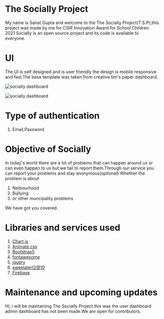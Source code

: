 # The Socially Project
My name is Sanat Gupta and welcome to the The Socially Project(T.S.P),this project was made by me for CSIR Innovation Award for School Children 2021 Socially is an open source project and its code is available to everyone.

# UI
The UI is self designed and is user friendly the design is mobile responsive and fast.The base template was taken from creative tim's paper dashboard.

![socially dashboard](https://github.com/sanatg/socially/blob/main/applicationscreenshots/dashboard-desktop.png)


![socially dashboard](https://github.com/sanatg/socially/blob/main/applicationscreenshots/dashboard.png)
# Type of authentication
1. Email,Password

# Objective of Socially
In today's world there are a lot of problems that can happen around us or can even happen to us but we fail to report them.Through our service you can report your problems and stay anonymous(optional) Whether the problem is about 
   1. Neibourhood
   2. Bullying
   3. or other muncipality problems

We have got you covered.

# Libraries and services used 
1. [Chart.js](https://www.chartjs.org/)
3. [Animate.css](https://animate.style/)
4. [Bootstrap5](https://getbootstrap.com/docs/5.0/getting-started/introduction/)
5. [fontawesome](https://fontawesome.com)
6. [jquery](https://jquery.com/)
7. [sweetalert2@10](https://sweetalert2.github.io/)
8. [Firebase](https://console.firebase.google.com/)

# Maintenance and upcoming updates
Hi, i will be maintaining The Socially Project.this was the user dashboard admin dashboard has not been made.We are open for contributors.
